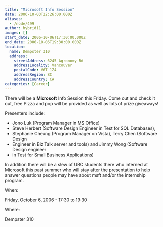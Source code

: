 ```yaml
---
title: "Microsoft Info Session"
date: 2006-10-03T22:26:00.000Z
aliases:
  - /node/499
author: hybrid11
images: []
start_date: 2006-10-06T17:30:00.000Z
end_date: 2006-10-06T19:30:00.000Z
location:
  name: Dempster 310
  address:
    streetAddress: 6245 Agronomy Rd
    addressLocality: Vancouver
    postalCode: V6T 1Z4
    addressRegion: BC
    addressCountry: CA
categories: [Career]
---
```


There will be a **Microsoft** Info Session this Friday. Come out and check it out, free Pizza and pop will be provided as well as lots of prize giveaways!

Presenters include:
- Jono Luk (Program Manager in MS Office)
- Steve Herbert (Software Design Engineer in Test for SQL Databases),
- Stephanie Cheung (Program Manager on Vista), Terry Chen (Software Design
- Engineer in Biz Talk server and tools) and Jimmy Wong (Software Design engineer
- in Test for Small Business Applications)

In addition there will be a slew of UBC students there who interned at Microsoft
this past summer who will stay after the presentation to help answer questions
people may have about msft and/or the internship program.

When: 

Friday, October 6, 2006 - 17:30 to 19:30

Where: 

Dempster 310
